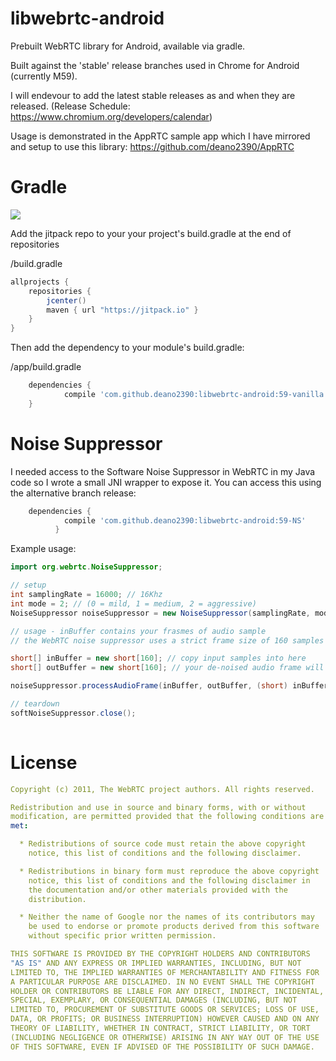 # libwebrtc-android

Prebuilt WebRTC library for Android, available via gradle.

Built against the 'stable' release branches used in Chrome for Android (currently M59).

I will endevour to add the latest stable releases as and when they are released. (Release Schedule: https://www.chromium.org/developers/calendar)

Usage is demonstrated in the AppRTC sample app which I have mirrored and setup to use this library:
https://github.com/deano2390/AppRTC

# Gradle

[![](https://jitpack.io/v/deano2390/libwebrtc-android.svg)](https://jitpack.io/#deano2390/libwebrtc-android)

Add the jitpack repo to your your project's build.gradle at the end of repositories

/build.gradle
```groovy
allprojects {
	repositories {
		jcenter()
		maven { url "https://jitpack.io" }
	}
}
```

Then add the dependency to your module's build.gradle:

/app/build.gradle
```groovy
	dependencies {
	        compile 'com.github.deano2390:libwebrtc-android:59-vanilla'
	}

```

# Noise Suppressor
I needed access to the Software Noise Suppressor in WebRTC in my Java code so I wrote a small JNI wrapper to expose it. You can access this using the alternative branch release:
```groovy
	dependencies {
	        compile 'com.github.deano2390:libwebrtc-android:59-NS'
          }

```

Example usage:
```java
import org.webrtc.NoiseSuppressor;

// setup
int samplingRate = 16000; // 16Khz
int mode = 2; // (0 = mild, 1 = medium, 2 = aggressive)
NoiseSuppressor noiseSuppressor = new NoiseSuppressor(samplingRate, mode);

// usage - inBuffer contains your frasmes of audio sample
// the WebRTC noise suppressor uses a strict frame size of 160 samples

short[] inBuffer = new short[160]; // copy input samples into here
short[] outBuffer = new short[160]; // your de-noised audio frame will appear in outBuffer

noiseSuppressor.processAudioFrame(inBuffer, outBuffer, (short) inBuffer.length);

// teardown
softNoiseSuppressor.close();
                
```

# License
```yaml
Copyright (c) 2011, The WebRTC project authors. All rights reserved.

Redistribution and use in source and binary forms, with or without
modification, are permitted provided that the following conditions are
met:

  * Redistributions of source code must retain the above copyright
    notice, this list of conditions and the following disclaimer.

  * Redistributions in binary form must reproduce the above copyright
    notice, this list of conditions and the following disclaimer in
    the documentation and/or other materials provided with the
    distribution.

  * Neither the name of Google nor the names of its contributors may
    be used to endorse or promote products derived from this software
    without specific prior written permission.

THIS SOFTWARE IS PROVIDED BY THE COPYRIGHT HOLDERS AND CONTRIBUTORS
"AS IS" AND ANY EXPRESS OR IMPLIED WARRANTIES, INCLUDING, BUT NOT
LIMITED TO, THE IMPLIED WARRANTIES OF MERCHANTABILITY AND FITNESS FOR
A PARTICULAR PURPOSE ARE DISCLAIMED. IN NO EVENT SHALL THE COPYRIGHT
HOLDER OR CONTRIBUTORS BE LIABLE FOR ANY DIRECT, INDIRECT, INCIDENTAL,
SPECIAL, EXEMPLARY, OR CONSEQUENTIAL DAMAGES (INCLUDING, BUT NOT
LIMITED TO, PROCUREMENT OF SUBSTITUTE GOODS OR SERVICES; LOSS OF USE,
DATA, OR PROFITS; OR BUSINESS INTERRUPTION) HOWEVER CAUSED AND ON ANY
THEORY OF LIABILITY, WHETHER IN CONTRACT, STRICT LIABILITY, OR TORT
(INCLUDING NEGLIGENCE OR OTHERWISE) ARISING IN ANY WAY OUT OF THE USE
OF THIS SOFTWARE, EVEN IF ADVISED OF THE POSSIBILITY OF SUCH DAMAGE.
```
